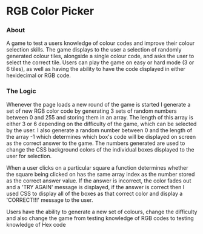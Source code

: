 # RGB Color Picker
### About
A game to test a users knowledge of colour codes and improve their colour selection skills. The game displays to the user a selection of randomly generated colour tiles, alongside a single colour code, and asks the user to select the correct tile. Users can play the game on easy or hard mode (3 or 6 tiles), as well as having the ability to have the code displayed in either hexidecimal or RGB code.
### The Logic
Whenever the page loads a new round of the game is started I generate a set of new RGB color code by generating 3 sets of random numbers between 0 and 255 and storing them in an array. The length of this array is either 3 or 6 depending on the difficulty of the game, which can be selected by the user. I also generate a random number between 0 and the length of the array -1 which determines which box's code will be displayed on screen as the correct answer to the game. The numbers generated are used to change the CSS background colors of the individual boxes displayed to the user for selection.

When a user clicks on a particular square a function determines whether the square being clicked on has the same array index as the number stored as the correct answer value. If the answer is incorrect, the color fades out and a 'TRY AGAIN' message is displayed, if the answer is correct then I used CSS to display all of the boxes as that correct color and display a 'CORRECT!!!' message to the user.

Users have the ability to generate a new set of colours, change the difficulty and also change the game from testing knowledge of RGB codes to testing knowledge of Hex code 

